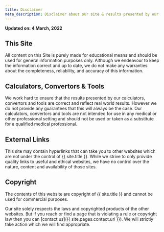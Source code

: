 ```yaml
---
title: Disclaimer
meta_description: Disclaimer about our site & results presented by our calculators, convertors and tools
---
```


**Updated on: 4 March, 2022**

## This Site

All content on this Site is purely made for educational means and should be used for general information purposes only. Although we endeavour to keep the information correct and up to date, we do not make any warranties about the completeness, reliability, and accuracy of this information.

## Calculators, Convertors & Tools

We work hard to ensure that the results presented by our calculators, convertors and tools are correct and reflect real world results. However we do not provide any guarantees that this will always be the case.
Our calculators, convertors and tools are not intended for use in any medical or other professional setting and should not be used or taken as a substitute for a qualified medical professional.

## External Links

This site may contain hyperlinks that can take you to other websites which are not under the control of {{ site.title }}. While we strive to only provide quality links to useful and ethical websites, we have no control over the nature, content and availability of those sites.

## Copyright

The contents of this website are copyright of {{ site.title }} and cannot be used for commercial purposes.

Our site solely respects the laws and copyrighted products of the other websites. But if you reach or find a page that is violating a rule or copyright law then you can [contact us]({{ site.pages.contact.url }}). We will strictly take action which we will find appropriate.
